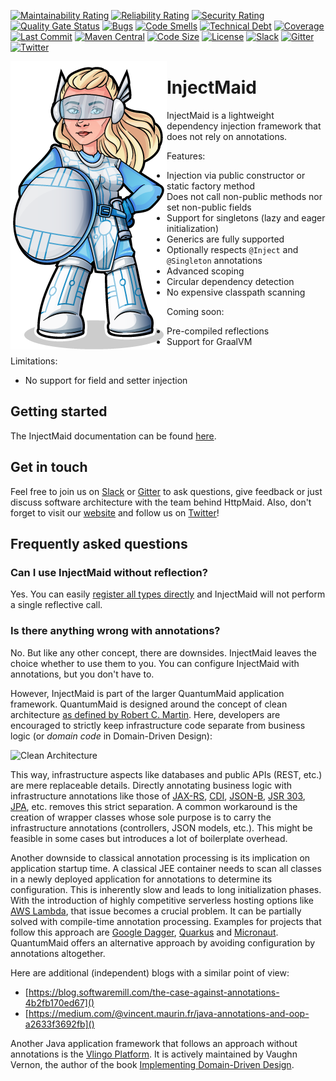 [![Maintainability Rating](https://sonarcloud.io/api/project_badges/measure?project=de.quantummaid.injectmaid%3Ainjectmaid&metric=sqale_rating)](https://sonarcloud.io/dashboard?id=de.quantummaid.injectmaid%3Ainjectmaid)
[![Reliability Rating](https://sonarcloud.io/api/project_badges/measure?project=de.quantummaid.injectmaid%3Ainjectmaid&metric=reliability_rating)](https://sonarcloud.io/dashboard?id=de.quantummaid.injectmaid%3Ainjectmaid)
[![Security Rating](https://sonarcloud.io/api/project_badges/measure?project=de.quantummaid.injectmaid%3Ainjectmaid&metric=security_rating)](https://sonarcloud.io/dashboard?id=de.quantummaid.injectmaid%3Ainjectmaid)
[![Quality Gate Status](https://sonarcloud.io/api/project_badges/measure?project=de.quantummaid.injectmaid%3Ainjectmaid&metric=alert_status)](https://sonarcloud.io/dashboard?id=de.quantummaid.injectmaid%3Ainjectmaid)
[![Bugs](https://sonarcloud.io/api/project_badges/measure?project=de.quantummaid.injectmaid%3Ainjectmaid&metric=bugs)](https://sonarcloud.io/dashboard?id=de.quantummaid.injectmaid%3Ainjectmaid)
[![Code Smells](https://sonarcloud.io/api/project_badges/measure?project=de.quantummaid.injectmaid%3Ainjectmaid&metric=code_smells)](https://sonarcloud.io/dashboard?id=de.quantummaid.injectmaid%3Ainjectmaid)
[![Technical Debt](https://sonarcloud.io/api/project_badges/measure?project=de.quantummaid.injectmaid%3Ainjectmaid&metric=sqale_index)](https://sonarcloud.io/dashboard?id=de.quantummaid.injectmaid%3Ainjectmaid)
[![Coverage](https://sonarcloud.io/api/project_badges/measure?project=de.quantummaid.injectmaid%3Ainjectmaid&metric=coverage)](https://sonarcloud.io/dashboard?id=de.quantummaid.injectmaid%3Ainjectmaid)
[![Last Commit](https://img.shields.io/github/last-commit/quantummaid/injectmaid)](https://github.com/quantummaid/injectmaid)
[![Maven Central](https://maven-badges.herokuapp.com/maven-central/de.quantummaid.injectmaid/injectmaid/badge.svg)](https://maven-badges.herokuapp.com/maven-central/de.quantummaid.injectmaid/injectmaid)
[![Code Size](https://img.shields.io/github/languages/code-size/quantummaid/injectmaid)](https://github.com/quantummaid/injectmaid)
[![License](https://img.shields.io/badge/License-Apache%202.0-blue.svg)](https://opensource.org/licenses/Apache-2.0)
[![Slack](https://img.shields.io/badge/chat%20on-Slack-brightgreen)](https://quantummaid.de/community.html)
[![Gitter](https://img.shields.io/badge/chat%20on-Gitter-brightgreen)](https://gitter.im/quantum-maid-framework/community)
[![Twitter](https://img.shields.io/twitter/follow/quantummaid)](https://twitter.com/quantummaid)

<img src="quantummaid_logo.png" align="left"/>

# InjectMaid
InjectMaid is a lightweight dependency injection framework that does not rely on annotations.

Features:
- Injection via public constructor or static factory method
- Does not call non-public methods nor set non-public fields
- Support for singletons (lazy and eager initialization)
- Generics are fully supported
- Optionally respects `@Inject` and `@Singleton` annotations
- Advanced scoping
- Circular dependency detection
- No expensive classpath scanning

Coming soon:
- Pre-compiled reflections
- Support for GraalVM

Limitations:
- No support for field and setter injection

## Getting started
The InjectMaid documentation can be found [here](./documentation/01_Usage.md).

## Get in touch
Feel free to join us on [Slack](https://quantummaid.de/community.html)
or [Gitter](https://gitter.im/quantum-maid-framework/community) to ask questions, give feedback or just discuss software
architecture with the team behind HttpMaid. Also, don't forget to visit our [website](https://quantummaid.de) and follow
us on [Twitter](https://twitter.com/quantummaid)!

## Frequently asked questions

### Can I use InjectMaid without reflection?
Yes. You can easily [register all types directly](documentation/03_CustomInstantiation.md) and InjectMaid
will not perform a single reflective call.

### Is there anything wrong with annotations?
No. But like any other concept, there are downsides.
InjectMaid leaves the choice whether to use them to you. You can configure InjectMaid
with annotations, but you don't have to.

However, InjectMaid is part of the larger QuantumMaid application framework. QuantumMaid is designed around the concept of
clean architecture [as defined by Robert C. Martin](https://blog.cleancoder.com/uncle-bob/2012/08/13/the-clean-architecture.html).
Here, developers are encouraged to strictly keep infrastructure code separate from business logic (or *domain code* in Domain-Driven Design):

![Clean Architecture](https://blog.cleancoder.com/uncle-bob/images/2012-08-13-the-clean-architecture/CleanArchitecture.jpg)

This way, infrastructure aspects like databases and public APIs (REST, etc.) are mere replaceable details.
Directly annotating business logic with infrastructure annotations like those of [JAX-RS](https://en.wikipedia.org/wiki/Java_API_for_RESTful_Web_Services),
[CDI](https://docs.oracle.com/javaee/6/tutorial/doc/giwhl.html), [JSON-B](https://javaee.github.io/jsonb-spec/users-guide.html), 
[JSR 303](https://beanvalidation.org/1.0/spec/), [JPA](https://en.wikipedia.org/wiki/Java_Persistence_API), etc.
removes this strict separation.
A common workaround is the creation of wrapper classes whose sole purpose is to carry the
infrastructure annotations (controllers, JSON models, etc.). This might be feasible in some cases but introduces a lot
of boilerplate overhead.

Another downside to classical annotation processing is its implication on application startup time.
A classical JEE container needs to scan all classes in a newly deployed application for annotations to determine its configuration.
This is inherently slow and leads to long initialization phases.
With the introduction of highly competitive serverless hosting options like
[AWS Lambda](https://aws.amazon.com/lambda/), that issue becomes a crucial problem. 
It can be partially solved with compile-time annotation processing. Examples for projects that follow this approach are
[Google Dagger](https://dagger.dev/), [Quarkus](https://quarkus.io/) and [Micronaut](https://micronaut.io/).
QuantumMaid offers an alternative approach by avoiding configuration by annotations altogether.

Here are additional (independent) blogs with a similar point of view:
 - [https://blog.softwaremill.com/the-case-against-annotations-4b2fb170ed67]()
 - [https://medium.com/@vincent.maurin.fr/java-annotations-and-oop-a2633f3692fb]()
 
Another Java application framework that follows an approach without annotations is the [Vlingo Platform](https://vlingo.io/).
It is actively maintained by Vaughn Vernon, the author of the
book [Implementing Domain-Driven Design](https://www.oreilly.com/library/view/implementing-domain-driven-design/9780133039900/). 

